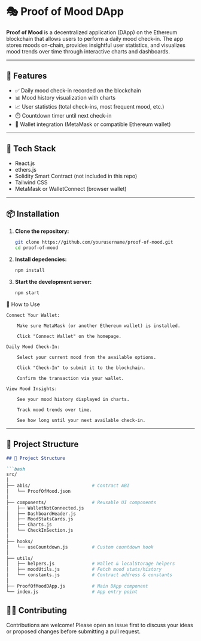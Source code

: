 # 🎭 Proof of Mood DApp

**Proof of Mood** is a decentralized application (DApp) on the Ethereum blockchain that allows users to perform a daily mood check-in. The app stores moods on-chain, provides insightful user statistics, and visualizes mood trends over time through interactive charts and dashboards.

---

## 🚀 Features

- ✅ Daily mood check-in recorded on the blockchain
- 📊 Mood history visualization with charts
- 📈 User statistics (total check-ins, most frequent mood, etc.)
- ⏱️ Countdown timer until next check-in
- 🔐 Wallet integration (MetaMask or compatible Ethereum wallet)

---

## 🧱 Tech Stack

- React.js
- ethers.js
- Solidity Smart Contract (not included in this repo)
- Tailwind CSS
- MetaMask or WalletConnect (browser wallet)

---

## 📦 Installation

1. **Clone the repository:**

   ```bash
   git clone https://github.com/yourusername/proof-of-mood.git
   cd proof-of-mood

2. **Install depedencies:**

   ```bash
   npm install

3. **Start the development server:**

   ```bash
   npm start

🔑 How to Use

    Connect Your Wallet:

        Make sure MetaMask (or another Ethereum wallet) is installed.

        Click "Connect Wallet" on the homepage.

    Daily Mood Check-In:

        Select your current mood from the available options.

        Click "Check-In" to submit it to the blockchain.

        Confirm the transaction via your wallet.

    View Mood Insights:

        See your mood history displayed in charts.

        Track mood trends over time.

        See how long until your next available check-in.



---

## 🧠 Project Structure

```markdown
## 🧠 Project Structure

```bash
src/
│
├── abis/                       # Contract ABI
│   └── ProofOfMood.json
│
├── components/                 # Reusable UI components
│   ├── WalletNotConnected.js
│   ├── DashboardHeader.js
│   ├── MoodStatsCards.js
│   ├── Charts.js
│   └── CheckInSection.js
│
├── hooks/
│   └── useCountdown.js         # Custom countdown hook
│
├── utils/
│   ├── helpers.js              # Wallet & localStorage helpers
│   ├── moodUtils.js            # Fetch mood stats/history
│   └── constants.js            # Contract address & constants
│
├── ProofOfMoodDApp.js          # Main DApp component
└── index.js                    # App entry point

```

## 👨‍💻 Contributing

Contributions are welcome!
Please open an issue first to discuss your ideas or proposed changes before submitting a pull request.
